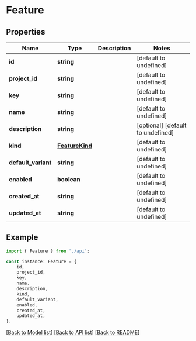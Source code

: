 # Feature


## Properties

Name | Type | Description | Notes
------------ | ------------- | ------------- | -------------
**id** | **string** |  | [default to undefined]
**project_id** | **string** |  | [default to undefined]
**key** | **string** |  | [default to undefined]
**name** | **string** |  | [default to undefined]
**description** | **string** |  | [optional] [default to undefined]
**kind** | [**FeatureKind**](FeatureKind.md) |  | [default to undefined]
**default_variant** | **string** |  | [default to undefined]
**enabled** | **boolean** |  | [default to undefined]
**created_at** | **string** |  | [default to undefined]
**updated_at** | **string** |  | [default to undefined]

## Example

```typescript
import { Feature } from './api';

const instance: Feature = {
    id,
    project_id,
    key,
    name,
    description,
    kind,
    default_variant,
    enabled,
    created_at,
    updated_at,
};
```

[[Back to Model list]](../README.md#documentation-for-models) [[Back to API list]](../README.md#documentation-for-api-endpoints) [[Back to README]](../README.md)
